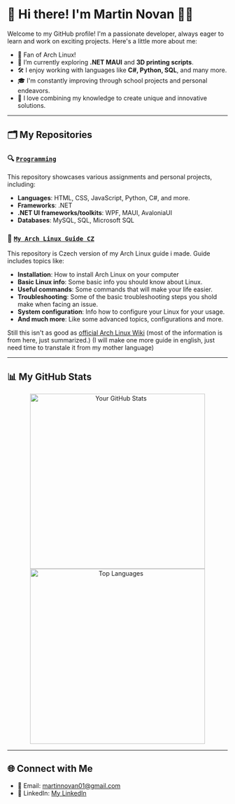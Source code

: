 # 👋 Hi there! I'm Martin Novan 👨‍💻

Welcome to my GitHub profile! I'm a passionate developer, always eager to learn and work on exciting projects. Here's a little more about me:

- 🐧 Fan of Arch Linux!
- 🌱 I’m currently exploring **.NET MAUI** and **3D printing scripts**.
- 🛠️ I enjoy working with languages like **C#, Python, SQL**, and many more.
- 🎓 I'm constantly improving through school projects and personal endeavors.
- 📖 I love combining my knowledge to create unique and innovative solutions.

---

## 🗂️ My Repositories
### 🔍 [**`Programming`**](https://github.com/MartinNovan/Programming)
This repository showcases various assignments and personal projects, including:

- **Languages**: HTML, CSS, JavaScript, Python, C#, and more.
- **Frameworks**: .NET
- **.NET UI frameworks/toolkits**: WPF, MAUI, AvaloniaUI
- **Databases**: MySQL, SQL, Microsoft SQL

### 🐧 [**`My Arch Linux Guide CZ`**](https://github.com/MartinNovan/MyArchLinuxGuideCZ)
This repository is Czech version of my Arch Linux guide i made. Guide includes topics like:

- **Installation**: How to install Arch Linux on your computer
- **Basic Linux info**: Some basic info you should know about Linux.
- **Useful commands**: Some commands that will make your life easier.
- **Troubleshooting**: Some of the basic troubleshooting steps you shold make when facing an issue.
- **System configuration**: Info how to configure your Linux for your usage.
- **And much more**: Like some advanced topics, configurations and more.

Still this isn't as good as [official Arch Linux Wiki](https://wiki.archlinux.org/title/Main_page) (most of the information is from here, just summarized.) 
(I will make one more guide in english, just need time to transtale it from my mother language)

---

## 📊 My GitHub Stats

<div align="center">
  <img src="https://github-readme-stats.vercel.app/api?username=martinnovan&show_icons=true&theme=radical" alt="Your GitHub Stats" width="400px"/>
  <img src="https://github-readme-stats.vercel.app/api/top-langs/?username=martinnovan&layout=compact&theme=radical" alt="Top Languages" width="400px"/>
</div>

---

## 🌐 Connect with Me
- 📧 Email: [martinnovan01@gmail.com](mailto:martinnovan01@gmail.com)
- 💼 LinkedIn: [My LinkedIn](https://www.linkedin.com/in/martin-novan-04939b2a6/)
